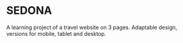 # SEDONA
A learning project of a travel website on 3 pages. Adaptable design, versions for mobile, tablet and desktop. 
